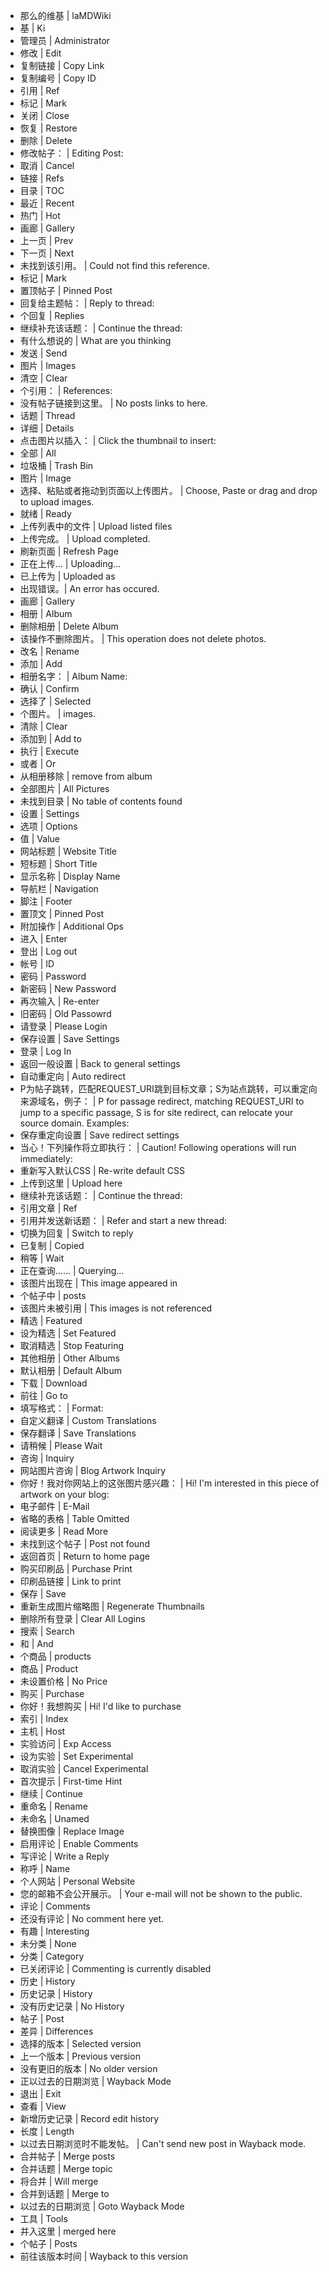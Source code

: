 - 那么的维基 | laMDWiki
- 基 | Ki
- 管理员 | Administrator
- 修改 | Edit
- 复制链接 | Copy Link
- 复制编号 | Copy ID
- 引用 | Ref
- 标记 | Mark
- 关闭 | Close
- 恢复 | Restore
- 删除 | Delete
- 修改帖子： | Editing Post:
- 取消 | Cancel
- 链接 | Refs
- 目录 | TOC
- 最近 | Recent
- 热门 | Hot
- 画廊 | Gallery
- 上一页 | Prev
- 下一页 | Next
- 未找到该引用。 | Could not find this reference.
- 标记 | Mark
- 置顶帖子 | Pinned Post
- 回复给主题帖： | Reply to thread:
- 个回复 | Replies
- 继续补充该话题： | Continue the thread:
- 有什么想说的 | What are you thinking
- 发送 | Send
- 图片 | Images
- 清空 | Clear
- 个引用： | References:
- 没有帖子链接到这里。 | No posts links to here.
- 话题 | Thread
- 详细 | Details
- 点击图片以插入： | Click the thumbnail to insert:
- 全部 | All
- 垃圾桶 | Trash Bin
- 图片 | Image
- 选择、粘贴或者拖动到页面以上传图片。 | Choose, Paste or drag and drop to upload images.
- 就绪 | Ready
- 上传列表中的文件 | Upload listed files
- 上传完成。 | Upload completed.
- 刷新页面 | Refresh Page
- 正在上传... | Uploading...
- 已上传为 | Uploaded as
- 出现错误。| An error has occured.
- 画廊 | Gallery
- 相册 | Album
- 删除相册 | Delete Album
- 该操作不删除图片。 | This operation does not delete photos.
- 改名 | Rename
- 添加 | Add
- 相册名字： | Album Name:
- 确认 | Confirm
- 选择了 | Selected
- 个图片。 | images.
- 清除 | Clear
- 添加到 | Add to
- 执行 | Execute
- 或者 | Or&nbsp;
- 从相册移除 | remove from album
- 全部图片 | All Pictures
- 未找到目录 | No table of contents found
- 设置 | Settings
- 选项 | Options
- 值 | Value
- 网站标题 | Website Title
- 短标题 | Short Title
- 显示名称 | Display Name
- 导航栏 | Navigation
- 脚注 | Footer
- 置顶文 | Pinned Post
- 附加操作 | Additional Ops
- 进入 | Enter
- 登出 | Log out
- 帐号 | ID
- 密码 | Password
- 新密码 | New Password
- 再次输入 | Re-enter
- 旧密码 | Old Passowrd
- 请登录 | Please Login
- 保存设置 | Save Settings
- 登录 | Log In
- 返回一般设置 | Back to general settings
- 自动重定向 | Auto redirect
- P为帖子跳转，匹配REQUEST_URI跳到目标文章；S为站点跳转，可以重定向来源域名，例子： | P for passage redirect, matching REQUEST_URI to jump to a specific passage, S is for site redirect, can relocate your source domain. Examples:
- 保存重定向设置 | Save redirect settings
- 当心！下列操作将立即执行： | Caution! Following operations will run immediately:
- 重新写入默认CSS | Re-write default CSS
- 上传到这里 | Upload here
- 继续补充该话题： | Continue the thread:
- 引用文章 | Ref
- 引用并发送新话题： | Refer and start a new thread:
- 切换为回复 | Switch to reply
- 已复制 | Copied
- 稍等 | Wait
- 正在查询…… | Querying...
- 该图片出现在 | This image appeared in
- 个帖子中 | posts
- 该图片未被引用 | This images is not referenced
- 精选 | Featured
- 设为精选 | Set Featured
- 取消精选 | Stop Featuring
- 其他相册 | Other Albums
- 默认相册 | Default Album
- 下载 | Download
- 前往 | Go to
- 填写格式： | Format:
- 自定义翻译 | Custom Translations
- 保存翻译 | Save Translations
- 请稍候 | Please Wait
- 咨询 | Inquiry
- 网站图片咨询 | Blog Artwork Inquiry
- 你好！我对你网站上的这张图片感兴趣： | Hi! I'm interested in this piece of artwork on your blog:
- 电子邮件 | E-Mail
- 省略的表格 | Table Omitted
- 阅读更多 | Read More
- 未找到这个帖子 | Post not found
- 返回首页 | Return to home page
- 购买印刷品 | Purchase Print
- 印刷品链接 | Link to print
- 保存 | Save
- 重新生成图片缩略图 | Regenerate Thumbnails
- 删除所有登录 | Clear All Logins
- 搜索 | Search
- 和 | And
- 个商品 | products
- 商品 | Product
- 未设置价格 | No Price
- 购买 | Purchase
- 你好！我想购买 | Hi! I'd like to purchase&nbsp;
- 索引 | Index
- 主机 | Host
- 实验访问 | Exp Access
- 设为实验 | Set Experimental
- 取消实验 | Cancel Experimental
- 首次提示 | First-time Hint
- 继续 | Continue
- 重命名 | Rename
- 未命名 | Unamed
- 替换图像 | Replace Image
- 启用评论 | Enable Comments
- 写评论 | Write a Reply
- 称呼 | Name
- 个人网站 | Personal Website
- 您的邮箱不会公开展示。 | Your e-mail will not be shown to the public.
- 评论 | Comments
- 还没有评论 | No comment here yet.
- 有趣 | Interesting
- 未分类 | None
- 分类 | Category
- 已关闭评论 | Commenting is currently disabled
- 历史 | History
- 历史记录 | History
- 没有历史记录 | No History
- 帖子 | Post
- 差异 | Differences
- 选择的版本 | Selected version
- 上一个版本 | Previous version
- 没有更旧的版本 | No older version
- 正以过去的日期浏览 | Wayback Mode
- 退出 | Exit
- 查看 | View
- 新增历史记录 | Record edit history
- 长度 | Length
- 以过去日期浏览时不能发帖。 | Can't send new post in Wayback mode.
- 合并帖子 | Merge posts
- 合并话题 | Merge topic
- 将合并 | Will merge
- 合并到话题 | Merge to
- 以过去的日期浏览 | Goto Wayback Mode
- 工具 | Tools
- 并入这里 | merged here
- 个帖子 | Posts
- 前往该版本时间 | Wayback to this version

